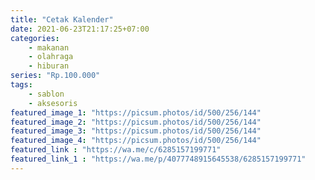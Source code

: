 ```yaml
---
title: "Cetak Kalender"
date: 2021-06-23T21:17:25+07:00
categories:
    - makanan
    - olahraga
    - hiburan
series: "Rp.100.000"
tags:
    - sablon
    - aksesoris
featured_image_1: "https://picsum.photos/id/500/256/144"
featured_image_2: "https://picsum.photos/id/500/256/144"
featured_image_3: "https://picsum.photos/id/500/256/144"
featured_image_4: "https://picsum.photos/id/500/256/144"
featured_link : "https://wa.me/c/6285157199771"
featured_link_1 : "https://wa.me/p/4077748915645538/6285157199771"
---
```


